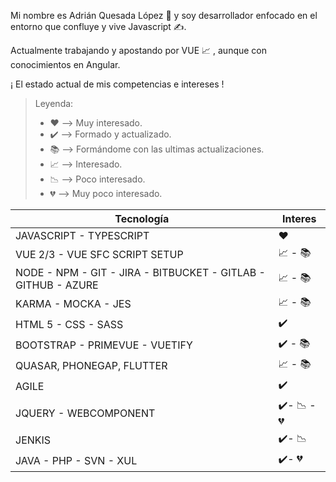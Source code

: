 Mi nombre es Adrián Quesada López 🙌 y soy desarrollador enfocado en el entorno que confluye y vive Javascript ✍️.

Actualmente trabajando y apostando por VUE 📈 , aunque con conocimientos en Angular.

¡ El estado actual de mis competencias e intereses ! 

> Leyenda:
> - ❤️ --> Muy interesado.
> - ✔️ --> Formado y actualizado. 
> - 📚 --> Formándome con las ultimas actualizaciones.
> - 📈 --> Interesado.
> - 📉 --> Poco interesado.
> - 💔 --> Muy poco interesado.


| Tecnología | Interes |
| ------ | ------ |
| JAVASCRIPT - TYPESCRIPT | ❤️ |
| VUE 2/3 - VUE SFC SCRIPT SETUP | 📈 - 📚 |
| NODE - NPM - GIT - JIRA - BITBUCKET - GITLAB - GITHUB - AZURE | 📈 - 📚 |
| KARMA - MOCKA - JES | 📈 - 📚 |
| HTML 5 - CSS - SASS | ✔️ |
| BOOTSTRAP - PRIMEVUE - VUETIFY | ✔️ - 📚 |
| QUASAR, PHONEGAP, FLUTTER | 📈 - 📚 |
| AGILE | ✔️ |
| JQUERY - WEBCOMPONENT | ✔️- 📉 - 💔 |
| JENKIS | ✔️- 📉 |
| JAVA - PHP - SVN - XUL | ✔️- 💔 |
